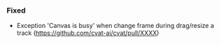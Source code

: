 ### Fixed

- Exception 'Canvas is busy' when change frame during drag/resize a track
  (<https://github.com/cvat-ai/cvat/pull/XXXX>)
